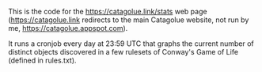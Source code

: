 
This is the code for the https://catagolue.link/stats web page (https://catagolue.link redirects to the main Catagolue website, not run by me, https://catagolue.appspot.com).

It runs a cronjob every day at 23:59 UTC that graphs the current number of distinct objects discovered in a few rulesets of Conway's Game of Life (defined in rules.txt).

